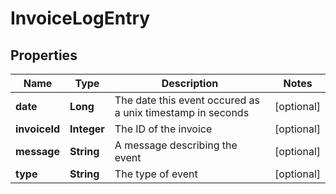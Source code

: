 
# InvoiceLogEntry

## Properties
Name | Type | Description | Notes
------------ | ------------- | ------------- | -------------
**date** | **Long** | The date this event occured as a unix timestamp in seconds |  [optional]
**invoiceId** | **Integer** | The ID of the invoice |  [optional]
**message** | **String** | A message describing the event |  [optional]
**type** | **String** | The type of event |  [optional]



